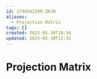 ```yaml
---
id: 1748542209-ZKJN
aliases:
  - Projection Matrix
tags: []
created: 2025-05-30T10:58
updated: 2025-05-30T11:42
---
```


# Projection Matrix
